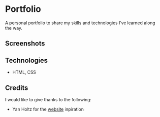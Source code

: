# Portfolio

A personal portfolio to share my skills and technologies I've learned along the way.

## Screenshots 

## Technologies

- HTML, CSS

## Credits

I would like to give thanks to the following:

- Yan Holtz for the [website](https://www.yan-holtz.com/) inpiration

